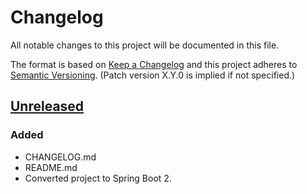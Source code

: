 # Changelog
All notable changes to this project will be documented in this file.

The format is based on [Keep a Changelog](http://keepachangelog.com/en/1.0.0/)
and this project adheres to [Semantic Versioning](http://semver.org/spec/v2.0.0.html). (Patch version X.Y.0 is implied if not specified.)

## [Unreleased]
### Added
- CHANGELOG.md
- README.md
- Converted project to Spring Boot 2.


[Unreleased]: https://github.com/NWQMC/ogcproxy/compare/ogcproxy-0.9.1...master

